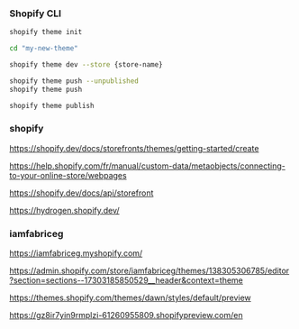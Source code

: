 ### Shopify CLI

```bash
shopify theme init

cd "my-new-theme"

shopify theme dev --store {store-name}

shopify theme push --unpublished
shopify theme push

shopify theme publish
```

### shopify

https://shopify.dev/docs/storefronts/themes/getting-started/create

https://help.shopify.com/fr/manual/custom-data/metaobjects/connecting-to-your-online-store/webpages

https://shopify.dev/docs/api/storefront

https://hydrogen.shopify.dev/

### iamfabriceg

https://iamfabriceg.myshopify.com/

https://admin.shopify.com/store/iamfabriceg/themes/138305306785/editor?section=sections--17303185850529__header&context=theme

https://themes.shopify.com/themes/dawn/styles/default/preview

https://gz8ir7yin9rmplzi-61260955809.shopifypreview.com/en